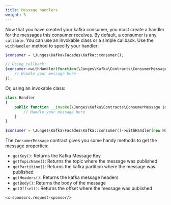 ```yaml
---
title: Message handlers
weight: 5
---
```


Now that you have created your kafka consumer, you must create a handler for the messages this consumer receives. By default, a consumer is any `callable`.
You can use an invokable class or a simple callback. Use the `withHandler` method to specify your handler:

```php
$consumer = \Junges\Kafka\Facades\Kafka::consumer();

// Using callback:
$consumer->withHandler(function(\Junges\Kafka\Contracts\ConsumerMessage $message, \Junges\Kafka\Contracts\MessageConsumer $consumer) {
    // Handle your message here
});
```

Or, using an invokable class:

```php
class Handler
{
    public function __invoke(\Junges\Kafka\Contracts\ConsumerMessage $message, \Junges\Kafka\Contracts\MessageConsumer $consumer) {
        // Handle your message here
    }
}

$consumer = \Junges\Kafka\Facades\Kafka::consumer()->withHandler(new Handler)
```

The `ConsumerMessage` contract gives you some handy methods to get the message properties:

- `getKey()`: Returns the Kafka Message Key
- `getTopicName()`: Returns the topic where the message was published
- `getPartition()`: Returns the kafka partition where the message was published
- `getHeaders()`: Returns the kafka message headers
- `getBody()`: Returns the body of the message
- `getOffset()`: Returns the offset where the message was published


```+parse
<x-sponsors.request-sponsor/>
```

